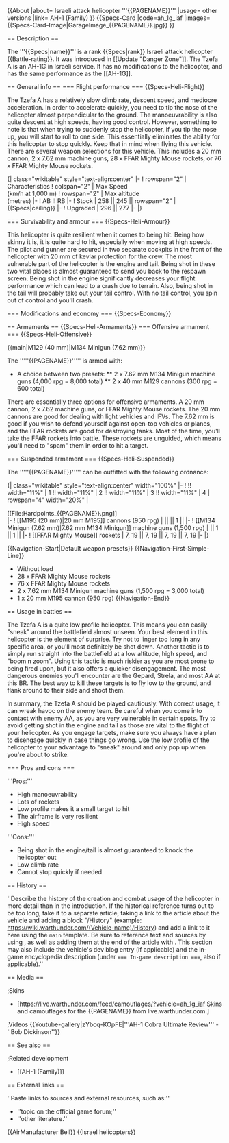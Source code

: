 {{About
|about= Israeli attack helicopter '''{{PAGENAME}}'''
|usage= other versions
|link= AH-1 (Family)
}}
{{Specs-Card
|code=ah_1g_iaf
|images={{Specs-Card-Image|GarageImage_{{PAGENAME}}.jpg}}
}}

== Description ==
<!-- ''In the description, the first part should be about the history of and the creation and combat usage of the helicopter, as well as its key features. In the second part, tell the reader about the helicopter in the game. Insert a screenshot of the vehicle, so that if the novice player does not remember the vehicle by name, he will immediately understand what kind of vehicle the article is talking about.'' -->
The '''{{Specs|name}}''' is a rank {{Specs|rank}} Israeli attack helicopter {{Battle-rating}}. It was introduced in [[Update "Danger Zone"]]. The Tzefa A is an AH-1G in Israeli service. It has no modifications to the helicopter, and has the same performance as the [[AH-1G]].

== General info ==
=== Flight performance ===
{{Specs-Heli-Flight}}
<!-- ''Describe how the helicopter behaves in the air. Speed, manoeuvrability, acceleration and allowable loads - these are the most important characteristics of the vehicle.'' -->

The Tzefa A has a relatively slow climb rate, descent speed, and mediocre acceleration. In order to accelerate quickly, you need to tip the nose of the helicopter almost perpendicular to the ground. The manoeuvrability is also quite descent at high speeds, having good control. However, something to note is that when trying to suddenly stop the helicopter, if you tip the nose up, you will start to roll to one side. This essentially eliminates the ability for this helicopter to stop quickly. Keep that in mind when flying this vehicle. There are several weapon selections for this vehicle. This includes a 20 mm cannon, 2 x 7.62 mm machine guns, 28 x FFAR Mighty Mouse rockets, or 76 x FFAR Mighty Mouse rockets.

{| class="wikitable" style="text-align:center"
|-
! rowspan="2" | Characteristics
! colspan="2" | Max Speed<br>(km/h at 1,000 m)
! rowspan="2" | Max altitude<br>(metres)
|-
! AB !! RB
|-
! Stock
| 258 || 245 || rowspan="2" | {{Specs|ceiling}}
|-
! Upgraded
| 296 || 277
|-
|}

=== Survivability and armour ===
{{Specs-Heli-Armour}}
<!-- ''Examine the survivability of the helicopter. Note how vulnerable the structure is and how secure the pilot is, whether the fuel tanks are armoured, etc. Describe the armour, if there is any, and also mention the vulnerability of other critical systems.'' -->
This helicopter is quite resilient when it comes to being hit. Being how skinny it is, it is quite hard to hit, especially when moving at high speeds. The pilot and gunner are secured in two separate cockpits in the front of the helicopter with 20 mm of kevlar protection for the crew. The most vulnerable part of the helicopter is the engine and tail. Being shot in these two vital places is almost guaranteed to send you back to the respawn screen. Being shot in the engine significantly decreases your flight performance which can lead to a crash due to terrain. Also, being shot in the tail will probably take out your tail control. With no tail control, you spin out of control and you'll crash.

=== Modifications and economy ===
{{Specs-Economy}}

== Armaments ==
{{Specs-Heli-Armaments}}
=== Offensive armament ===
{{Specs-Heli-Offensive}}
<!-- ''Describe the offensive armament of the helicopter, if any. Describe how effective the cannons and machine guns are in battle, also what ammunition belts or drums are better to use. If there is no offensive weaponry, delete this subsection.'' -->
{{main|M129 (40 mm)|M134 Minigun (7.62 mm)}}

The '''''{{PAGENAME}}''''' is armed with:

* A choice between two presets:
** 2 x 7.62 mm M134 Minigun machine guns (4,000 rpg = 8,000 total)
** 2 x 40 mm M129 cannons (300 rpg = 600 total)

There are essentially three options for offensive armaments. A 20 mm cannon, 2 x 7.62 machine guns, or FFAR Mighty Mouse rockets. The 20 mm cannons are good for dealing with light vehicles and IFVs. The 7.62 mm is good if you wish to defend yourself against open-top vehicles or planes, and the FFAR rockets are good for destroying tanks. Most of the time, you'll take the FFAR rockets into battle. These rockets are unguided, which means you'll need to "spam" them in order to hit a target.

=== Suspended armament ===
{{Specs-Heli-Suspended}}
<!-- ''Describe the helicopter's suspended armament: additional cannons under the winglets, any bombs, and rockets. Since any helicopter is essentially only a platform for suspended weaponry, this section is significant and deserves your special attention. If there is no suspended weaponry remove this subsection.'' -->

The '''''{{PAGENAME}}''''' can be outfitted with the following ordnance:

{| class="wikitable" style="text-align:center" width="100%"
|-
! !! width="11%" | 1 !! width="11%" | 2 !! width="11%" | 3 !! width="11%" | 4
| rowspan="4" width="20%" | <div class="ttx-image">[[File:Hardpoints_{{PAGENAME}}.png]]</div>
|-
! [[M195 (20 mm)|20 mm M195]] cannons (950 rpg)
| || || 1 ||
|-
! [[M134 Minigun (7.62 mm)|7.62 mm M134 Minigun]] machine guns (1,500 rpg)
| || 1 || 1 ||
|-
! [[FFAR Mighty Mouse]] rockets
| 7, 19 || 7, 19 || 7, 19 || 7, 19
|-
|}

{{Navigation-Start|Default weapon presets}}
{{Navigation-First-Simple-Line}}
* Without load
* 28 x FFAR Mighty Mouse rockets
* 76 x FFAR Mighty Mouse rockets
* 2 x 7.62 mm M134 Minigun machine guns (1,500 rpg = 3,000 total)
* 1 x 20 mm M195 cannon (950 rpg)
{{Navigation-End}}

== Usage in battles ==
<!-- ''Describe the tactics of playing in a helicopter, the features of using the helicopter in a team and advice on tactics. Refrain from creating a "guide" - do not impose a single point of view, but instead, give the reader food for thought. Examine the most dangerous enemies and give recommendations on fighting them. If necessary, note the specifics of the game in different modes (AB, RB, SB).'' -->
The Tzefa A is a quite low profile helicopter. This means you can easily "sneak" around the battlefield almost unseen. Your best element in this helicopter is the element of surprise. Try not to linger too long in any specific area, or you'll most definitely be shot down. Another tactic is to simply run straight into the battlefield at a low altitude, high speed, and "boom n zoom". Using this tactic is much riskier as you are most prone to being fired upon, but it also offers a quicker disengagement. The most dangerous enemies you'll encounter are the Gepard, Strela, and most AA at this BR. The best way to kill these targets is to fly low to the ground, and flank around to their side and shoot them.

In summary, the Tzefa A should be played cautiously. With correct usage, it can wreak havoc on the enemy team. Be careful when you come into contact with enemy AA, as you are very vulnerable in certain spots. Try to avoid getting shot in the engine and tail as those are vital to the flight of your helicopter. As you engage targets, make sure you always have a plan to disengage quickly in case things go wrong. Use the low profile of the helicopter to your advantage to "sneak" around and only pop up when you're about to strike.

=== Pros and cons ===
<!-- ''Summarise and briefly evaluate the vehicle in terms of its characteristics and combat effectiveness. Mark its pros and cons in the bulleted list. Try not to use more than 6 points for each of the characteristics. Avoid using categorical definitions such as "bad", "good" and the like - use substitutions with softer forms such as "inadequate" and "effective".'' -->

'''Pros:'''

* High manoeuvrability
* Lots of rockets
* Low profile makes it a small target to hit
* The airframe is very resilient
* High speed

'''Cons:'''

* Being shot in the engine/tail is almost guaranteed to knock the helicopter out
* Low climb rate
* Cannot stop quickly if needed

== History ==
<!-- ''Describe the history of the creation and combat usage of the helicopter in more detail than in the introduction. If the historical reference turns out to be too long, take it to a separate article, taking a link to the article about the vehicle and adding a block "/History" (example: <nowiki>https://wiki.warthunder.com/(Vehicle-name)/History</nowiki>) and add a link to it here using the <code>main</code> template. Be sure to reference text and sources by using <code><nowiki><ref></ref></nowiki></code>, as well as adding them at the end of the article with <code><nowiki><references /></nowiki></code>. This section may also include the vehicle's dev blog entry (if applicable) and the in-game encyclopedia description (under <code><nowiki>=== In-game description ===</nowiki></code>, also if applicable).'' -->
''Describe the history of the creation and combat usage of the helicopter in more detail than in the introduction. If the historical reference turns out to be too long, take it to a separate article, taking a link to the article about the vehicle and adding a block "/History" (example: <nowiki>https://wiki.warthunder.com/(Vehicle-name)/History</nowiki>) and add a link to it here using the <code>main</code> template. Be sure to reference text and sources by using <code><nowiki><ref></ref></nowiki></code>, as well as adding them at the end of the article with <code><nowiki><references /></nowiki></code>. This section may also include the vehicle's dev blog entry (if applicable) and the in-game encyclopedia description (under <code><nowiki>=== In-game description ===</nowiki></code>, also if applicable).''

== Media ==
<!-- ''Excellent additions to the article would be video guides, screenshots from the game, and photos.'' -->

;Skins

* [https://live.warthunder.com/feed/camouflages/?vehicle=ah_1g_iaf Skins and camouflages for the {{PAGENAME}} from live.warthunder.com.]

;Videos
{{Youtube-gallery|zYbcq-KOpFE|'''AH-1 Cobra Ultimate Review''' - ''Bob Dickinson''}}

== See also ==
<!-- ''Links to the articles on the War Thunder Wiki that you think will be useful for the reader, for example:''
* ''reference to the series of the helicopter;''
* ''links to approximate analogues of other nations and research trees.'' -->

;Related development

* [[AH-1 (Family)]]

== External links ==
<!-- ''Paste links to sources and external resources, such as:''
* ''topic on the official game forum;''
* ''other literature.'' -->
''Paste links to sources and external resources, such as:''

* ''topic on the official game forum;''
* ''other literature.''

{{AirManufacturer Bell}}
{{Israel helicopters}}